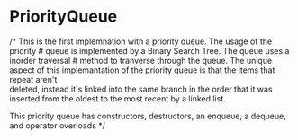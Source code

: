 # PriorityQueue
/* This is the first implemnation with a priority queue. The usage of the priority # queue is implemented by a Binary Search Tree. The queue uses a inorder traversal # method to tranverse through the queue. The unique aspect of this 
implemantation of the priority queue is that the items that repeat aren't  
deleted, instead it's linked into the same branch in the order that it was 
inserted from the oldest to the most recent by a linked list. 

This priority queue has constructors, destructors, an enqueue, a dequeue, and 
operator overloads */